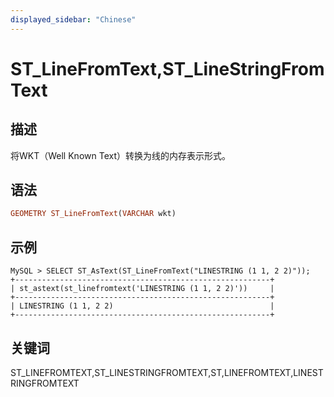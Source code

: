 ```yaml
---
displayed_sidebar: "Chinese"
---
```


# ST_LineFromText,ST_LineStringFromText

## 描述

将WKT（Well Known Text）转换为线的内存表示形式。

## 语法

```Haskell
GEOMETRY ST_LineFromText(VARCHAR wkt)
```

## 示例

```Plain Text
MySQL > SELECT ST_AsText(ST_LineFromText("LINESTRING (1 1, 2 2)"));
+---------------------------------------------------------+
| st_astext(st_linefromtext('LINESTRING (1 1, 2 2)'))     |
+---------------------------------------------------------+
| LINESTRING (1 1, 2 2)                                   |
+---------------------------------------------------------+
```

## 关键词

ST_LINEFROMTEXT,ST_LINESTRINGFROMTEXT,ST,LINEFROMTEXT,LINESTRINGFROMTEXT